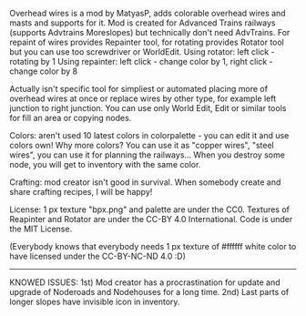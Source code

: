 Overhead wires is a mod by MatyasP, adds colorable overhead wires and masts and 
supports for it.
Mod is created for Advanced Trains railways (supports Advtrains Moreslopes) but
technically don't need AdvTrains.
For repaint of wires provides Repainter tool, for rotating provides Rotator tool
but you can use too screwdriver or WorldEdit. 
Using rotator: left click - rotating by 1
Using repainter: left click - change color by 1, right click - change color by 8

Actually isn't specific tool for simpliest or automated placing more of overhead
wires at once or replace wires by other type, for example left junction to right
junction. You can use only World Edit, Edit or similar tools for fill an area or 
copying nodes.

Colors: aren't used 10 latest colors in colorpalette - you can edit it and 
use colors own!
Why more colors? You can use it as "copper wires", "steel wires", you can use it
for planning the railways...
When you destroy some node, you will get to inventory with the same color.

Crafting: mod creator isn't good in survival. When somebody create and share 
crafting recipes, I will be happy!

License:
1 px texture "bpx.png" and palette are under the CC0. Textures of Reapinter and 
Rotator are under the CC-BY 4.0 International. Code is under the MIT License.

(Everybody knows that everybody needs 1 px texture of #ffffff white color
to have licensed under the CC-BY-NC-ND 4.0 :D)

-------------
KNOWED ISSUES:
1st) Mod creator has a procrastination for update and upgrade of
Noderoads and Nodehouses for a long time.
2nd) Last parts of longer slopes have invisible icon in inventory.
